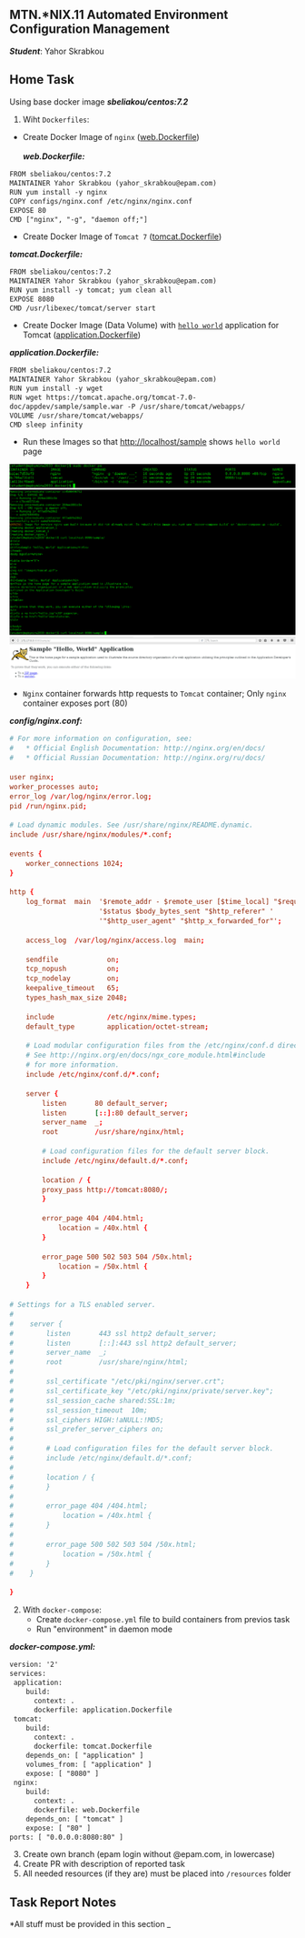 MTN.*NIX.11 Automated Environment Configuration Management
---

***Student***: Yahor Skrabkou

Home Task
---

Using base docker image ***sbeliakou/centos:7.2***

1. Wiht ```Dockerfiles```:
- Create Docker Image of ```nginx``` ([web.Dockerfile](/web.Dockerfile))<br><br>
<i><b>web.Dockerfile:</b></i>
```web.Dockerfile
FROM sbeliakou/centos:7.2
MAINTAINER Yahor Skrabkou (yahor_skrabkou@epam.com)
RUN yum install -y nginx
COPY configs/nginx.conf /etc/nginx/nginx.conf
EXPOSE 80
CMD ["nginx", "-g", "daemon off;"]
```
- Create Docker Image of ```Tomcat 7``` ([tomcat.Dockerfile](/tomcat.Dockerfile))<br>
    
<i><b>tomcat.Dockerfile:</b></i>
```tomcat.Dockerfile
FROM sbeliakou/centos:7.2
MAINTAINER Yahor Skrabkou (yahor_skrabkou@epam.com)
RUN yum install -y tomcat; yum clean all
EXPOSE 8080
CMD /usr/libexec/tomcat/server start 
```
- Create Docker Image (Data Volume) with [```hello world```](https://tomcat.apache.org/tomcat-7.0-doc/appdev/sample/sample.war) application for Tomcat ([application.Dockerfile](application.Dockerfile))

<i><b>application.Dockerfile:</b></i>
```application.Dockerfile
FROM sbeliakou/centos:7.2
MAINTAINER Yahor Skrabkou (yahor_skrabkou@epam.com)
RUN yum install -y wget 
RUN wget https://tomcat.apache.org/tomcat-7.0-doc/appdev/sample/sample.war -P /usr/share/tomcat/webapps/
VOLUME /usr/share/tomcat/webapps/
CMD sleep infinity
```
    
- Run these Images so that [http://localhost/sample](http://localhost/sample) shows ```hello world``` page
<img src='pic/docker ps.png' />
<img src=pic/docker-compose_result.png />
<img src=pic/result.png />

- ```Nginx``` container forwards http requests to ```Tomcat``` container; Only ```nginx``` container exposes port (80)

<i><b>config/nginx.conf:</b></i>
```nginx.conf
# For more information on configuration, see:
#   * Official English Documentation: http://nginx.org/en/docs/
#   * Official Russian Documentation: http://nginx.org/ru/docs/

user nginx;
worker_processes auto;
error_log /var/log/nginx/error.log;
pid /run/nginx.pid;

# Load dynamic modules. See /usr/share/nginx/README.dynamic.
include /usr/share/nginx/modules/*.conf;

events {
    worker_connections 1024;
}

http {
    log_format  main  '$remote_addr - $remote_user [$time_local] "$request" '
                      '$status $body_bytes_sent "$http_referer" '
                      '"$http_user_agent" "$http_x_forwarded_for"';

    access_log  /var/log/nginx/access.log  main;

    sendfile            on;
    tcp_nopush          on;
    tcp_nodelay         on;
    keepalive_timeout   65;
    types_hash_max_size 2048;

    include             /etc/nginx/mime.types;
    default_type        application/octet-stream;

    # Load modular configuration files from the /etc/nginx/conf.d directory.
    # See http://nginx.org/en/docs/ngx_core_module.html#include
    # for more information.
    include /etc/nginx/conf.d/*.conf;

    server {
        listen       80 default_server;
        listen       [::]:80 default_server;
        server_name  _;
        root         /usr/share/nginx/html;

        # Load configuration files for the default server block.
        include /etc/nginx/default.d/*.conf;

        location / {
        proxy_pass http://tomcat:8080/;
        }

        error_page 404 /404.html;
            location = /40x.html {
        }

        error_page 500 502 503 504 /50x.html;
            location = /50x.html {
        }
    }

# Settings for a TLS enabled server.
#
#    server {
#        listen       443 ssl http2 default_server;
#        listen       [::]:443 ssl http2 default_server;
#        server_name  _;
#        root         /usr/share/nginx/html;
#
#        ssl_certificate "/etc/pki/nginx/server.crt";
#        ssl_certificate_key "/etc/pki/nginx/private/server.key";
#        ssl_session_cache shared:SSL:1m;
#        ssl_session_timeout  10m;
#        ssl_ciphers HIGH:!aNULL:!MD5;
#        ssl_prefer_server_ciphers on;
#
#        # Load configuration files for the default server block.
#        include /etc/nginx/default.d/*.conf;
#
#        location / {
#        }
#
#        error_page 404 /404.html;
#            location = /40x.html {
#        }
#
#        error_page 500 502 503 504 /50x.html;
#            location = /50x.html {
#        }
#    }

}
```
  
  
2. With ```docker-compose```:
    - Create ```docker-compose.yml``` file to build containers from previos task
    - Run "environment" in daemon mode
    
 <i><b>docker-compose.yml:</b></i>
```docker-compose
version: '2'
services:
 application:
    build:
      context: .
      dockerfile: application.Dockerfile
 tomcat:
    build:
      context: .
      dockerfile: tomcat.Dockerfile
    depends_on: [ "application" ]
    volumes_from: [ "application" ]
    expose: [ "8080" ]
 nginx:
    build:
      context: .
      dockerfile: web.Dockerfile
    depends_on: [ "tomcat" ]
    expose: [ "80" ]   
ports: [ "0.0.0.0:8080:80" ]
```
    
3. Create own branch (epam login without @epam.com, in lowercase)
4. Create PR with description of reported task
6. All needed resources (if they are) must be placed into ```/resources``` folder

Task Report Notes
---
*All stuff must be provided in this section
_



